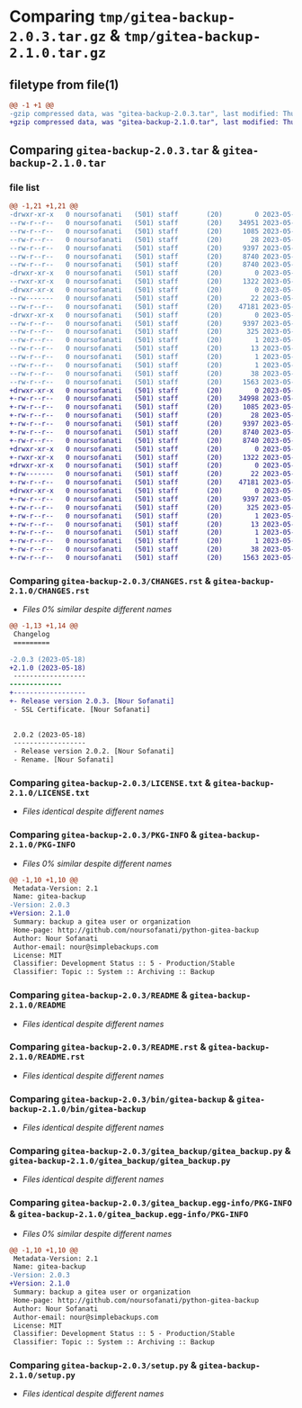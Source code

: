 # Comparing `tmp/gitea-backup-2.0.3.tar.gz` & `tmp/gitea-backup-2.1.0.tar.gz`

## filetype from file(1)

```diff
@@ -1 +1 @@
-gzip compressed data, was "gitea-backup-2.0.3.tar", last modified: Thu May 18 03:36:27 2023, max compression
+gzip compressed data, was "gitea-backup-2.1.0.tar", last modified: Thu May 18 03:39:23 2023, max compression
```

## Comparing `gitea-backup-2.0.3.tar` & `gitea-backup-2.1.0.tar`

### file list

```diff
@@ -1,21 +1,21 @@
-drwxr-xr-x   0 noursofanati   (501) staff       (20)        0 2023-05-18 03:36:27.959944 gitea-backup-2.0.3/
--rw-r--r--   0 noursofanati   (501) staff       (20)    34951 2023-05-18 03:36:25.000000 gitea-backup-2.0.3/CHANGES.rst
--rw-r--r--   0 noursofanati   (501) staff       (20)     1085 2023-05-17 22:46:58.000000 gitea-backup-2.0.3/LICENSE.txt
--rw-r--r--   0 noursofanati   (501) staff       (20)       28 2023-05-17 22:46:58.000000 gitea-backup-2.0.3/MANIFEST.in
--rw-r--r--   0 noursofanati   (501) staff       (20)     9397 2023-05-18 03:36:27.959799 gitea-backup-2.0.3/PKG-INFO
--rw-r--r--   0 noursofanati   (501) staff       (20)     8740 2023-05-18 03:36:27.000000 gitea-backup-2.0.3/README
--rw-r--r--   0 noursofanati   (501) staff       (20)     8740 2023-05-18 03:36:24.000000 gitea-backup-2.0.3/README.rst
-drwxr-xr-x   0 noursofanati   (501) staff       (20)        0 2023-05-18 03:36:27.958032 gitea-backup-2.0.3/bin/
--rwxr-xr-x   0 noursofanati   (501) staff       (20)     1322 2023-05-18 03:05:32.000000 gitea-backup-2.0.3/bin/gitea-backup
-drwxr-xr-x   0 noursofanati   (501) staff       (20)        0 2023-05-18 03:36:27.958394 gitea-backup-2.0.3/gitea_backup/
--rw-------   0 noursofanati   (501) staff       (20)       22 2023-05-18 03:36:24.000000 gitea-backup-2.0.3/gitea_backup/__init__.py
--rw-r--r--   0 noursofanati   (501) staff       (20)    47181 2023-05-18 03:35:39.000000 gitea-backup-2.0.3/gitea_backup/gitea_backup.py
-drwxr-xr-x   0 noursofanati   (501) staff       (20)        0 2023-05-18 03:36:27.959441 gitea-backup-2.0.3/gitea_backup.egg-info/
--rw-r--r--   0 noursofanati   (501) staff       (20)     9397 2023-05-18 03:36:27.000000 gitea-backup-2.0.3/gitea_backup.egg-info/PKG-INFO
--rw-r--r--   0 noursofanati   (501) staff       (20)      325 2023-05-18 03:36:27.000000 gitea-backup-2.0.3/gitea_backup.egg-info/SOURCES.txt
--rw-r--r--   0 noursofanati   (501) staff       (20)        1 2023-05-18 03:36:27.000000 gitea-backup-2.0.3/gitea_backup.egg-info/dependency_links.txt
--rw-r--r--   0 noursofanati   (501) staff       (20)       13 2023-05-18 03:36:27.000000 gitea-backup-2.0.3/gitea_backup.egg-info/top_level.txt
--rw-r--r--   0 noursofanati   (501) staff       (20)        1 2023-05-18 03:04:34.000000 gitea-backup-2.0.3/gitea_backup.egg-info/zip-safe
--rw-r--r--   0 noursofanati   (501) staff       (20)        1 2023-05-17 22:46:58.000000 gitea-backup-2.0.3/requirements.txt
--rw-r--r--   0 noursofanati   (501) staff       (20)       38 2023-05-18 03:36:27.959991 gitea-backup-2.0.3/setup.cfg
--rw-r--r--   0 noursofanati   (501) staff       (20)     1563 2023-05-18 03:02:20.000000 gitea-backup-2.0.3/setup.py
+drwxr-xr-x   0 noursofanati   (501) staff       (20)        0 2023-05-18 03:39:23.451665 gitea-backup-2.1.0/
+-rw-r--r--   0 noursofanati   (501) staff       (20)    34998 2023-05-18 03:39:20.000000 gitea-backup-2.1.0/CHANGES.rst
+-rw-r--r--   0 noursofanati   (501) staff       (20)     1085 2023-05-17 22:46:58.000000 gitea-backup-2.1.0/LICENSE.txt
+-rw-r--r--   0 noursofanati   (501) staff       (20)       28 2023-05-17 22:46:58.000000 gitea-backup-2.1.0/MANIFEST.in
+-rw-r--r--   0 noursofanati   (501) staff       (20)     9397 2023-05-18 03:39:23.451536 gitea-backup-2.1.0/PKG-INFO
+-rw-r--r--   0 noursofanati   (501) staff       (20)     8740 2023-05-18 03:39:23.000000 gitea-backup-2.1.0/README
+-rw-r--r--   0 noursofanati   (501) staff       (20)     8740 2023-05-18 03:39:19.000000 gitea-backup-2.1.0/README.rst
+drwxr-xr-x   0 noursofanati   (501) staff       (20)        0 2023-05-18 03:39:23.449784 gitea-backup-2.1.0/bin/
+-rwxr-xr-x   0 noursofanati   (501) staff       (20)     1322 2023-05-18 03:05:32.000000 gitea-backup-2.1.0/bin/gitea-backup
+drwxr-xr-x   0 noursofanati   (501) staff       (20)        0 2023-05-18 03:39:23.450148 gitea-backup-2.1.0/gitea_backup/
+-rw-------   0 noursofanati   (501) staff       (20)       22 2023-05-18 03:39:19.000000 gitea-backup-2.1.0/gitea_backup/__init__.py
+-rw-r--r--   0 noursofanati   (501) staff       (20)    47181 2023-05-18 03:35:39.000000 gitea-backup-2.1.0/gitea_backup/gitea_backup.py
+drwxr-xr-x   0 noursofanati   (501) staff       (20)        0 2023-05-18 03:39:23.451174 gitea-backup-2.1.0/gitea_backup.egg-info/
+-rw-r--r--   0 noursofanati   (501) staff       (20)     9397 2023-05-18 03:39:23.000000 gitea-backup-2.1.0/gitea_backup.egg-info/PKG-INFO
+-rw-r--r--   0 noursofanati   (501) staff       (20)      325 2023-05-18 03:39:23.000000 gitea-backup-2.1.0/gitea_backup.egg-info/SOURCES.txt
+-rw-r--r--   0 noursofanati   (501) staff       (20)        1 2023-05-18 03:39:23.000000 gitea-backup-2.1.0/gitea_backup.egg-info/dependency_links.txt
+-rw-r--r--   0 noursofanati   (501) staff       (20)       13 2023-05-18 03:39:23.000000 gitea-backup-2.1.0/gitea_backup.egg-info/top_level.txt
+-rw-r--r--   0 noursofanati   (501) staff       (20)        1 2023-05-18 03:04:34.000000 gitea-backup-2.1.0/gitea_backup.egg-info/zip-safe
+-rw-r--r--   0 noursofanati   (501) staff       (20)        1 2023-05-17 22:46:58.000000 gitea-backup-2.1.0/requirements.txt
+-rw-r--r--   0 noursofanati   (501) staff       (20)       38 2023-05-18 03:39:23.451718 gitea-backup-2.1.0/setup.cfg
+-rw-r--r--   0 noursofanati   (501) staff       (20)     1563 2023-05-18 03:02:20.000000 gitea-backup-2.1.0/setup.py
```

### Comparing `gitea-backup-2.0.3/CHANGES.rst` & `gitea-backup-2.1.0/CHANGES.rst`

 * *Files 0% similar despite different names*

```diff
@@ -1,13 +1,14 @@
 Changelog
 =========
 
-2.0.3 (2023-05-18)
+2.1.0 (2023-05-18)
 ------------------
-------------
+------------------
+- Release version 2.0.3. [Nour Sofanati]
 - SSL Certificate. [Nour Sofanati]
 
 
 2.0.2 (2023-05-18)
 ------------------
 - Release version 2.0.2. [Nour Sofanati]
 - Rename. [Nour Sofanati]
```

### Comparing `gitea-backup-2.0.3/LICENSE.txt` & `gitea-backup-2.1.0/LICENSE.txt`

 * *Files identical despite different names*

### Comparing `gitea-backup-2.0.3/PKG-INFO` & `gitea-backup-2.1.0/PKG-INFO`

 * *Files 0% similar despite different names*

```diff
@@ -1,10 +1,10 @@
 Metadata-Version: 2.1
 Name: gitea-backup
-Version: 2.0.3
+Version: 2.1.0
 Summary: backup a gitea user or organization
 Home-page: http://github.com/noursofanati/python-gitea-backup
 Author: Nour Sofanati
 Author-email: nour@simplebackups.com
 License: MIT
 Classifier: Development Status :: 5 - Production/Stable
 Classifier: Topic :: System :: Archiving :: Backup
```

### Comparing `gitea-backup-2.0.3/README` & `gitea-backup-2.1.0/README`

 * *Files identical despite different names*

### Comparing `gitea-backup-2.0.3/README.rst` & `gitea-backup-2.1.0/README.rst`

 * *Files identical despite different names*

### Comparing `gitea-backup-2.0.3/bin/gitea-backup` & `gitea-backup-2.1.0/bin/gitea-backup`

 * *Files identical despite different names*

### Comparing `gitea-backup-2.0.3/gitea_backup/gitea_backup.py` & `gitea-backup-2.1.0/gitea_backup/gitea_backup.py`

 * *Files identical despite different names*

### Comparing `gitea-backup-2.0.3/gitea_backup.egg-info/PKG-INFO` & `gitea-backup-2.1.0/gitea_backup.egg-info/PKG-INFO`

 * *Files 0% similar despite different names*

```diff
@@ -1,10 +1,10 @@
 Metadata-Version: 2.1
 Name: gitea-backup
-Version: 2.0.3
+Version: 2.1.0
 Summary: backup a gitea user or organization
 Home-page: http://github.com/noursofanati/python-gitea-backup
 Author: Nour Sofanati
 Author-email: nour@simplebackups.com
 License: MIT
 Classifier: Development Status :: 5 - Production/Stable
 Classifier: Topic :: System :: Archiving :: Backup
```

### Comparing `gitea-backup-2.0.3/setup.py` & `gitea-backup-2.1.0/setup.py`

 * *Files identical despite different names*

